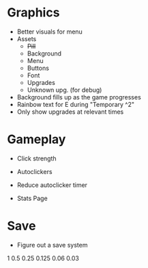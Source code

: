 # Graphics
- Better visuals for menu
- Assets
    - ~~Pill~~
    - Background
    - Menu
    - Buttons
    - Font
    - Upgrades
    - Unknown upg. (for debug)
- Background fills up as the game progresses
- Rainbow text for E during "Temporary ^2"
- Only show upgrades at relevant times

# Gameplay
- Click strength
- Autoclickers

- Reduce autoclicker timer

- Stats Page

# Save
- Figure out a save system

1
0.5
0.25
0.125
0.06
0.03